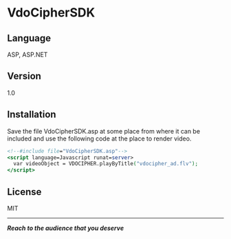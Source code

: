 VdoCipherSDK
=========

Language
----

ASP, ASP.NET

Version
----

1.0


Installation
--------------

Save the file VdoCipherSDK.asp at some place from where it can be included and use the following code at the place to render video.

```asp
<!--#include file="VdoCipherSDK.asp"-->
<script language=Javascript runat=server>
  var videoObject = VDOCIPHER.playByTitle("vdocipher_ad.flv");
</script>
```


License
----

MIT

---
***Reach to the audience that you deserve***

[What is VdoCipher]:http://beta.vdocipher.com/    
